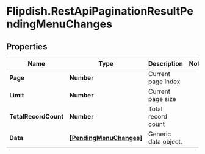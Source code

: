 # Flipdish.RestApiPaginationResultPendingMenuChanges

## Properties

Name | Type | Description | Notes
------------ | ------------- | ------------- | -------------
**Page** | **Number** | Current page index | 
**Limit** | **Number** | Current page size | 
**TotalRecordCount** | **Number** | Total record count | 
**Data** | [**[PendingMenuChanges]**](PendingMenuChanges.md) | Generic data object. | 


